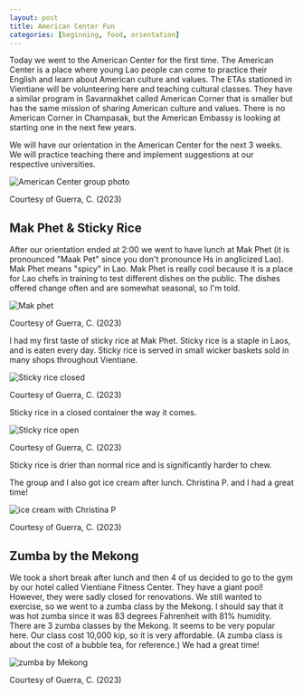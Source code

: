 ```yaml
---
layout: post
title: American Center Fun
categories: [beginning, food, orientation]
---
```


Today we went to the American Center for the first time. The American Center is a place where young Lao people can come to practice their English and learn about American culture and values. The ETAs stationed in Vientiane will be volunteering here and teaching cultural classes. They have a similar program in Savannakhet called American Corner that is smaller but has the same mission of sharing American culture and values. There is no American Corner in Champasak, but the American Embassy is looking at starting one in the next few years.

We will have our orientation in the American Center for the next 3 weeks. We will practice teaching there and implement suggestions at our respective universities. 

![American Center group photo](https://lh3.googleusercontent.com/pw/AIL4fc9Ce0h9fCdRh3n2hW3T5qbHST25DEM3hAL26NCjmINB450Uueyoy8Ce1mzUBsiCtJ7rjQv0SIHoCH9qV418vXylpENu_3ZRNStZvaf5bs7iAs1E3Y_U=w1000)

Courtesy of Guerra, C. (2023)

## Mak Phet & Sticky Rice

After our orientation ended at 2:00 we went to have lunch at Mak Phet (it is pronounced "Maak Pet" since you don't pronounce Hs in anglicized Lao). Mak Phet means "spicy" in Lao. Mak Phet is really cool because it is a place for Lao chefs in training to test different dishes on the public. The dishes offered change often and are somewhat seasonal, so I'm told. 

![Mak phet](https://lh3.googleusercontent.com/pw/AIL4fc_YE9CX_X9TxKBrWfvvXItfDUZ-fRa44a7W_KgHj-8fUtstvzphHIZaTGxUVmL1g1mmUlBodOsYiGnVRyD-wYx1ebtURhJ_zVPPXRV7h8CGustIia-1=w1000)

Courtesy of Guerra, C. (2023)

I had my first taste of sticky rice at Mak Phet. Sticky rice is a staple in Laos, and is eaten every day. Sticky rice is served in small wicker baskets sold in many shops throughout Vientiane. 

![Sticky rice closed](https://lh3.googleusercontent.com/pw/AIL4fc-l5zfoEgO5pjXRvvr_hwOUGpEkzGZIeGp2Q15BCuiAcJFe3dfHyo2wpVhlgFZgztcVQNVkM5dHPzZY2snP4_l7ruJxUcBAHAs7VyIx6I-H85r3-DKK=w1000)

Courtesy of Guerra, C. (2023)

Sticky rice in a closed container the way it comes. 

![Sticky rice open](https://lh3.googleusercontent.com/pw/AIL4fc_Q3bmVmRJ5OTLZMtkmI28eGqtk0cTLXvR0PuhyfLBHJZfmmS4a5KHHsR594IzY0hju7kfGYnVZk60fsD3RxERN0-9U_pXpqx45JbFk0ZaxRySSpP-E=w1000)

Courtesy of Guerra, C. (2023)

Sticky rice is drier than normal rice and is significantly harder to chew.

The group and I also got ice cream after lunch. Christina P. and I had a great time!

![ice cream with Christina P](https://lh3.googleusercontent.com/pw/AIL4fc_2PXsIPdFeSTxnp5iZGqqnxKZzJw99xul4Gcj-h1xpx9AFQzC-vYh6MfR6cwKQIUcxzJmB0P-7yjdpACn1H3BTAocraIOaeh6PsplCgr2xZs795gad=w1000)

Courtesy of Guerra, C. (2023)

## Zumba by the Mekong

We took a short break after lunch and then 4 of us decided to go to the gym by our hotel called Vientiane Fitness Center. They have a giant pool! However, they were sadly closed for renovations. We still wanted to exercise, so we went to a zumba class by the Mekong. I should say that it was hot zumba since it was 83 degrees Fahrenheit with 81% humidity. There are 3 zumba classes by the Mekong. It seems to be very popular here. Our class cost 10,000 kip, so it is very affordable. (A zumba class is about the cost of a bubble tea, for reference.) We had a great time!

![zumba by Mekong](https://lh3.googleusercontent.com/pw/AIL4fc-PYj-7mKlJuBqiLamQaiKRkjBc48bRqp5T6Ro6HaYPNHH9fq3wCJTTmVwGPvL9AwtsceoEFC2R2qEIx-mQa__LzCWi8QkMeR7wZa44pYubkU0tGbyv=w1000)

Courtesy of Guerra, C. (2023)

<!-- Hello and welcome. The only purpose of this post is to greet you when your site comes alive for the first time.  
This post will demonstrate some of the more common content & elements found in posts.  
Feel free to delete this post when you are ready to publish your first post.  

Lorem ipsum dolor sit amet, consectetur adipiscing elit. Fusce bibendum neque eget nunc mattis eu sollicitudin enim tincidunt. Vestibulum lacus tortor, ultricies id dignissim ac, bibendum in velit.

## Some great heading (h2)

Proin convallis mi ac felis pharetra aliquam. Curabitur dignissim accumsan rutrum. In arcu magna, aliquet vel pretium et, molestie et arcu.


Mauris lobortis nulla et felis ullamcorper bibendum. Phasellus et hendrerit mauris. Proin eget nibh a massa vestibulum pretium. Suspendisse eu nisl a ante aliquet bibendum quis a nunc. Praesent varius interdum vehicula. Aenean risus libero, placerat at vestibulum eget, ultricies eu enim. Praesent nulla tortor, malesuada adipiscing adipiscing sollicitudin, adipiscing eget est.

## Another great heading (h2)

Lorem ipsum dolor sit amet, consectetur adipiscing elit. Fusce bibendum neque eget nunc mattis eu sollicitudin enim tincidunt. Vestibulum lacus tortor, ultricies id dignissim ac, bibendum in velit.

### Some great subheading (h3)

Proin convallis mi ac felis pharetra aliquam. Curabitur dignissim accumsan rutrum. In arcu magna, aliquet vel pretium et, molestie et arcu. Mauris lobortis nulla et felis ullamcorper bibendum.

Phasellus et hendrerit mauris. Proin eget nibh a massa vestibulum pretium. Suspendisse eu nisl a ante aliquet bibendum quis a nunc.

### Some great subheading (h3)

Praesent varius interdum vehicula. Aenean risus libero, placerat at vestibulum eget, ultricies eu enim. Praesent nulla tortor, malesuada adipiscing adipiscing sollicitudin, adipiscing eget est.

> This quote will *change* your life. It will reveal the <i>secrets</i> of the universe, and all the wonders of humanity. Don't <em>misuse</em> it.

Lorem ipsum dolor sit amet, consectetur adipiscing elit. Fusce bibendum neque eget nunc mattis eu sollicitudin enim tincidunt.

### Some great subheading (h3)

Vestibulum lacus tortor, ultricies id dignissim ac, bibendum in velit. Proin convallis mi ac felis pharetra aliquam. Curabitur dignissim accumsan rutrum.

In arcu magna, aliquet vel pretium et, molestie et arcu. Mauris lobortis nulla et felis ullamcorper bibendum. Phasellus et hendrerit mauris.

#### You might want a sub-subheading (h4)

In arcu magna, aliquet vel pretium et, molestie et arcu. Mauris lobortis nulla et felis ullamcorper bibendum. Phasellus et hendrerit mauris.

In arcu magna, aliquet vel pretium et, molestie et arcu. Mauris lobortis nulla et felis ullamcorper bibendum. Phasellus et hendrerit mauris.

#### But it's probably overkill (h4)

In arcu magna, aliquet vel pretium et, molestie et arcu. Mauris lobortis nulla et felis ullamcorper bibendum. Phasellus et hendrerit mauris.

##### Could be a smaller sub-heading, `pacman` (h5)

In arcu magna, aliquet vel pretium et, molestie et arcu. Mauris lobortis nulla et felis ullamcorper bibendum. Phasellus et hendrerit mauris.

###### Small yet significant sub-heading  (h6)

In arcu magna, aliquet vel pretium et, molestie et arcu. Mauris lobortis nulla et felis ullamcorper bibendum. Phasellus et hendrerit mauris.

### Highlight the code please!!

{% highlight c %}
float Q_rsqrt( float number )
{
	long i;
	float x2, y;
	const float threehalfs = 1.5F;

	x2 = number * 0.5F;
	y  = number;
	i  = * ( long * ) &y;                       // evil floating point bit level hacking
	i  = 0x5f3759df - ( i >> 1 );               // what the fuck? 
	y  = * ( float * ) &i;
	y  = y * ( threehalfs - ( x2 * y * y ) );   // 1st iteration
//	y  = y * ( threehalfs - ( x2 * y * y ) );   // 2nd iteration, this can be removed

	return y;
}
{% endhighlight %}

### Oh hai, an unordered list!!

In arcu magna, aliquet vel pretium et, molestie et arcu. Mauris lobortis nulla et felis ullamcorper bibendum. Phasellus et hendrerit mauris.

- First item, yo
- Second item, dawg
- Third item, what what?!
- Fourth item, fo sheezy my neezy

### Oh hai, an ordered list!!

In arcu magna, aliquet vel pretium et, molestie et arcu. Mauris lobortis nulla et felis ullamcorper bibendum. Phasellus et hendrerit mauris.

1. First item, yo
2. Second item, dawg
3. Third item, what what?!
4. Fourth item, fo sheezy my neezy

## Headings are cool! (h2)

Proin eget nibh a massa vestibulum pretium. Suspendisse eu nisl a ante aliquet bibendum quis a nunc. Praesent varius interdum vehicula. Aenean risus libero, placerat at vestibulum eget, ultricies eu enim. Praesent nulla tortor, malesuada adipiscing adipiscing sollicitudin, adipiscing eget est.

Praesent nulla tortor, malesuada adipiscing adipiscing sollicitudin, adipiscing eget est.

Proin eget nibh a massa vestibulum pretium. Suspendisse eu nisl a ante aliquet bibendum quis a nunc.

### Tables

Title 1               | Title 2               | Title 3               | Title 4
--------------------- | --------------------- | --------------------- | ---------------------
lorem                 | lorem ipsum           | lorem ipsum dolor     | lorem ipsum dolor sit
lorem ipsum dolor sit | lorem ipsum dolor sit | lorem ipsum dolor sit | lorem ipsum dolor sit
lorem ipsum dolor sit | lorem ipsum dolor sit | lorem ipsum dolor sit | lorem ipsum dolor sit
lorem ipsum dolor sit | lorem ipsum dolor sit | lorem ipsum dolor sit | lorem ipsum dolor sit

Title 1 | Title 2 | Title 3 | Title 4
--- | --- | --- | ---
lorem | lorem ipsum | lorem ipsum dolor | lorem ipsum dolor sit
lorem ipsum dolor sit amet | lorem ipsum dolor sit amet consectetur | lorem ipsum dolor sit amet | lorem ipsum dolor sit
lorem ipsum dolor | lorem ipsum | lorem | lorem ipsum
lorem ipsum dolor | lorem ipsum dolor sit | lorem ipsum dolor sit amet | lorem ipsum dolor sit amet consectetur -->
